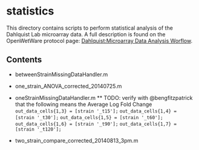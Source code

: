 # statistics

This directory contains scripts to perform statistical analysis of the Dahlquist Lab microarray data.  A full description is found on the OpenWetWare protocol page: [Dahlquist:Microarray Data Analysis Worflow](http://www.openwetware.org/wiki/Dahlquist:Microarray_Data_Analysis_Workflow).

## Contents

* betweenStrainMissingDataHandler.m
* one_strain_ANOVA_corrected_20140725.m
* oneStrainMissingDataHandler.m
** TODO: verify with @bengfitzpatrick that the following means the Average Log Fold Change
`out_data_cells{1,3} = [strain '_t15'];`
`out_data_cells{1,4} = [strain '_t30'];`
`out_data_cells{1,5} = [strain '_t60'];`
`out_data_cells{1,6} = [strain '_t90'];`
`out_data_cells{1,7} = [strain '_t120'];`

* two_strain_compare_corrected_20140813_3pm.m
